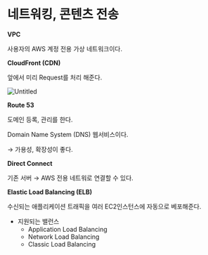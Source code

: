 # 네트워킹, 콘텐츠 전송

**VPC**

사용자의 AWS 계정 전용 가상 네트워크이다.

**CloudFront (CDN)**

앞에서 미리 Request를 처리 해준다. 

![Untitled](https://s3-us-west-2.amazonaws.com/secure.notion-static.com/b3abacd7-8227-4f1a-bcf6-78ed744d7ef0/Untitled.png)

**Route 53**

도메인 등록, 관리를 한다.

Domain Name System (DNS) 웹서비스이다.

→ 가용성, 확장성이 좋다.

**Direct Connect**

기존 서버 → AWS 전용 네트워로 연결할 수 있다.

**Elastic Load Balancing (ELB)**

수신되는 애플리케이션 트래픽을 여러 EC2인스턴스에 자동으로 베포해준다.

- 지원되는 밸런스
    - Application Load Balancing
    - Network Load Balancing
    - Classic Load Balancing

